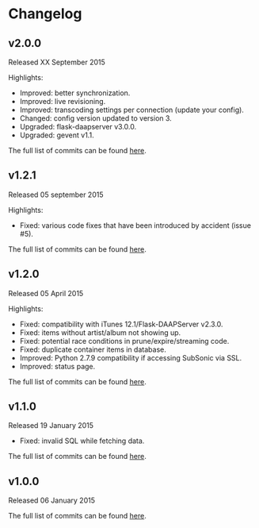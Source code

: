 # Changelog

## v2.0.0
Released XX September 2015

Highlights:
* Improved: better synchronization.
* Improved: live revisioning.
* Improved: transcoding settings per connection (update your config).
* Changed: config version updated to version 3.
* Upgraded: flask-daapserver v3.0.0.
* Upgraded: gevent v1.1.

The full list of commits can be found [here](https://github.com/basilfx/SubDaap/compare/v1.2.1...v2.0.0).

## v1.2.1
Released 05 september 2015

Highlights:
* Fixed: various code fixes that have been introduced by accident (issue #5).

The full list of commits can be found [here](https://github.com/basilfx/SubDaap/compare/v1.2.0...v1.2.1).

## v1.2.0
Released 05 April 2015

Highlights:
* Fixed: compatibility with iTunes 12.1/Flask-DAAPServer v2.3.0.
* Fixed: items without artist/album not showing up.
* Fixed: potential race conditions in prune/expire/streaming code.
* Fixed: duplicate container items in database.
* Improved: Python 2.7.9 compatibility if accessing SubSonic via SSL.
* Improved: status page.

The full list of commits can be found [here](https://github.com/basilfx/SubDaap/compare/v1.1.0...v1.2.0).

## v1.1.0
Released 19 January 2015

* Fixed: invalid SQL while fetching data.

The full list of commits can be found [here](https://github.com/basilfx/SubDaap/compare/v1.0.0...v1.1.0).

## v1.0.0
Released 06 January 2015

The full list of commits can be found [here](https://github.com/basilfx/SubDaap/compare/69dad8031f0b80675b4e37fabea3b2b0dc878278...v1.0.0).
